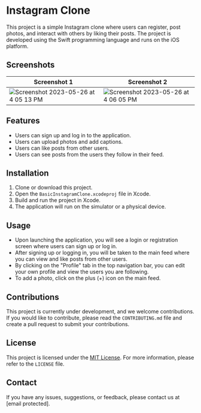 # Instagram Clone

This project is a simple Instagram clone where users can register, post photos, and interact with others by liking their posts. The project is developed using the Swift programming language and runs on the iOS platform.

## Screenshots

| Screenshot 1 | Screenshot 2 |
| ------------ | ------------ |
| ![Screenshot 2023-05-26 at 4 05 13 PM](https://github.com/sivilabdullah/BasicInstagramClone/assets/57291537/a3264f8f-9a55-48c1-be00-5ba8b57f22be) | ![Screenshot 2023-05-26 at 4 06 05 PM](https://github.com/sivilabdullah/BasicInstagramClone/assets/57291537/dcd17085-4435-4d84-b78d-0ee3c2623193) |


## Features

- Users can sign up and log in to the application.
- Users can upload photos and add captions.
- Users can like posts from other users.
- Users can see posts from the users they follow in their feed.

## Installation

1. Clone or download this project.
2. Open the `BasicInstagramClone.xcodeproj` file in Xcode.
3. Build and run the project in Xcode.
4. The application will run on the simulator or a physical device.

## Usage

- Upon launching the application, you will see a login or registration screen where users can sign up or log in.
- After signing up or logging in, you will be taken to the main feed where you can view and like posts from other users.
- By clicking on the "Profile" tab in the top navigation bar, you can edit your own profile and view the users you are following.
- To add a photo, click on the plus (+) icon on the main feed.


## Contributions

This project is currently under development, and we welcome contributions. If you would like to contribute, please read the `CONTRIBUTING.md` file and create a pull request to submit your contributions.

## License

This project is licensed under the [MIT License](https://opensource.org/licenses/MIT). For more information, please refer to the `LICENSE` file.

## Contact

If you have any issues, suggestions, or feedback, please contact us at [email protected].
